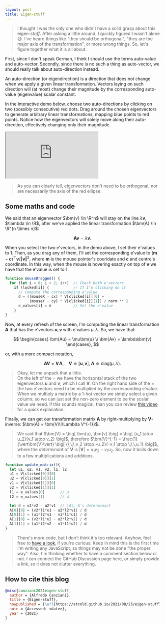 ```yaml
---
layout: post
title: Eigen-stuff
---
```


> I thought I was the only one who didn't have a solid grasp about this eigen-*stuff*.
After asking a little around, I quickly figured I wasn't alone 😅.
I've heard things like "they should be orthogonal", "they are the major axis of the transformation", or more <span class="warning">wrong</span> things.
So, let's figure together what it is all about.

First, since I don't speak German, I think I should use the terms auto-value and auto-vector.
Secondly, since there is no such a thing as auto-vector, we should really talk about auto-direction instead.

<definition>
An auto-direction (or <def>eigendirection</def>) is a direction that does not change when we apply a given linear transformation.
Vectors laying on such direction will (at most) change their magnitude by the corresponding auto-value (<def>eigenvalue</def>) scalar constant.
</definition>

In the interactive demo below, choose two auto-directions by clicking on two (possibly consecutive) <red>red dots</red>.
Drag around the <green>chosen eigenvectors</green> to generate arbitrary linear transformations, mapping <blue>blue points</blue> to <red>red points</red>.
Notice how the eigenvectors will solely move along their auto-direction, effectively changing only their magnitude.

<iframe src="https://preview.p5js.org/Atcold/embed/fBHH28y_T"></iframe>


> As you can clearly tell, eigenvectors don't need to be orthogonal, nor are necessarily the axis of the <red>red ellipse</red>.


## Some maths and code

We said that an eigenvector $\bm{v} \in \R^n$ will stay on the line $\lambda \bm{v}$, $\lambda \in \R$, after we've applied the linear transformation $\bm{A} \in \R^{n \times n}$:

$$
\bm{A} \bm{v} = \lambda \bm{v}.
$$

When you select the two e'vectors, in the demo above, I set their e'values to $1$.
Then, as you drag any of them, I'll set the corresponding e'value to $(\bm{m} - \bm{c})^\top \bm{v} / \Vert \bm{v} \Vert^2$, where $\bm{m}$ is the mouse pointer's cooridate and $\bm{c}$ and centre's coordinate.
In this way, when the mouse is hovering exactly on top of $\bm{v}$ we have that the e'value is set to $1$.

```js
function mouseDragged() {
  for (let i = 0; i < 2; i++)  // Check both e'vectors
    if (locked[i]) {           // If I'm clicking on it
      // Compute the corresponding e'value
      d = ((mouseX - cx) * V[clicked[i]][0] +
           (mouseY - cy) * V[clicked[i]][1]) / norm ** 2
      e_values[i] = d          // Set the e'value
    }
}
```

Now, at every refresh of the screen, I'm computing the linear transformation $\bm{A}$ that has the e'vectors $\bm{u}, \bm{v}$ with e'values $\mu, \lambda$.
So, we have that:

$$
\begin{cases}
  \bm{Au} = \mu\bm{u} \\
  \bm{Av} = \lambda\bm{v}
\end{cases},
$$

or, with a more compact notation,

$$
\bm{AV} = \bm{V\!\Lambda}, \quad
\bm{V} \doteq [\bm{u}, \bm{v}], \;
\bm{\Lambda} \doteq \text{diag}(\mu, \lambda).
$$

> Okay, let me unpack that a little. \
On the left of the $=$ we have the horizontal stack of the two eigenvectors $\bm{u}$ and $\bm{v}$, which I call $\bm{V}$.
On the right hand side of the $=$ the two e'vectors need to be multiplied by the corresponding e'value.
When we multiply a matrix by a 1-hot vector we simply select a given column; so we can just set the non-zero element to be the scalar value we need.
If this sounds magical, than you can review [this video](https://youtu.be/d2GixptaHjk?t=651) for a quick explanation.

Finally, we can get our transformation matrix $\bm{A}$ by right-multiplying by $\bm{V}$-inverse: $\bm{A} = \bm{V\\!\Lambda V^{-1}}$.

> We said that $\bm{V} = \big[ \bm{u}, \bm{v} \big] = \big[ {u_1 \atop u_2}{v_1 \atop v_2} \big]$, therefore $\bm{V}^{-1} = \frac{1}{\vert\bm{V}\vert} \big[ {\;\;\,v_2 \atop -u_2}{-v_1 \atop \;\;\,u_1} \big]$, where the *determinant* of $\bm{V}$ is $\vert\bm{V}\vert = u_1v_2 - v_1u_2$.
So, now it boils down to a few multiplications and additions.

```js
function update_matrix(){
  let u1, u2, v1, v2, l1, l2
  u1 = V[clicked[0]][0]
  u2 = V[clicked[0]][1]
  v1 = V[clicked[1]][0]
  v2 = V[clicked[1]][1]
  l1 = e_values[0]       // μ
  l2 = e_values[1]       // λ

  let d = u1*v2 - u2*v1  // |A|, A's determinant
  A[0][0] = (v2*l1*u1 - u2*l2*v1) / d
  A[0][1] = (u1*l2*v1 - v1*l1*u1) / d
  A[1][0] = (v2*l1*u2 - u2*l2*v2) / d
  A[1][1] = (u1*l2*v2 - v1*l1*u2) / d
}
```

> There's more code, but I don't think it's too relevant.
Anyhow, feel free to [have a look](https://editor.p5js.org/Atcold/sketches/fBHH28y_T), if you're curious.
Keep in mind this is the first time I'm writing any JavaScript, so things may not be done "the proper way".
Also, I'm thinking whether to have a comment section below or not.
I can connect the GitHub Discussion page here, or simply provide a link, so it does not clutter everything.


## How to cite this blog

```bibtex
@misc{canziani2021eigen-stuff,
  author = {Alfredo Canziani},
  title = {Eigen-stuff},
  howpublished = {\url{https://atcold.github.io/2021/08/23/eigen-stuff}},
  note = {Accessed: <date>},
  year = {2021}
}
```
